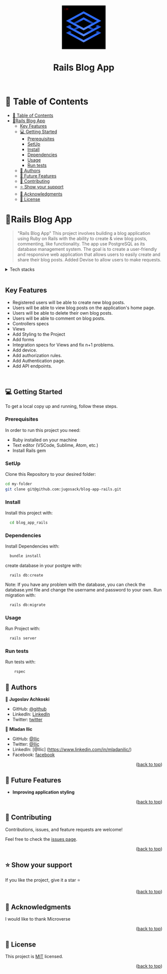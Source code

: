 <a name="readme-top"></a>
<div align="center">
  <img src="./images/Untitled.png" width="140" height="auto" />
</div>
<div align="center">
  <h1>Rails Blog App</h1>
  <br/>

</div>

# 📗 Table of Contents

- [📗 Table of Contents](#-table-of-contents)
- [📖Rails Blog App](#rails-blog-app)
  - [Key Features ](#key-features-)
  - [💻 Getting Started ](#-getting-started-)
    - [Prerequisites](#prerequisites)
    - [SetUp](#setup)
    - [Install](#install)
    - [Dependencies](#dependencies)
    - [Usage](#usage)
    - [Run tests](#run-tests)
  - [👥 Authors ](#-authors-)
  - [🔭 Future Features ](#-future-features-)
  - [🤝 Contributing ](#-contributing-)
  - [⭐️ Show your support ](#️-show-your-support-)
  - [🙏 Acknowledgments ](#-acknowledgments-)
  - [📝 License ](#-license-)

# 📖<a name="about-project">Rails Blog App</a>

> "Rails Blog App" This project involves building a blog application using Ruby on Rails with the ability to create & view blog posts, commenting, like functionality. The app use PostgreSQL as its database management system. The goal is to create a user-friendly and responsive web application that allows users to easily create and share their blog posts. Added Devise to allow users to make requests.

<details>
  <summary>Tech stacks</summary>
  <ul>
    <li><a href="https://rubyonrails.org/">Ruby on Rails</a></li>
    <li><a href="https://www.postgresql.org/">PostgreSQL</a></li>
    
  </ul>
</details>
<br>

## Key Features <a name="key-features"></a>

- Registered users will be able to create new blog posts.
- Users will be able to view blog posts on the application's home page.
- Users will be able to delete their own blog posts.
- Users will be able to comment on blog posts.
- Controllers specs
- Views
- Add Styling to the Project
- Add forms
- Integration specs for Views and fix n+1 problems.
- Add device.
- Add authorization rules.
- Add Authentication page.
- Add API endpoints.

<br>

## 💻 Getting Started <a name="getting-started"></a>

To get a local copy up and running, follow these steps.

### Prerequisites

In order to run this project you need:

- Ruby installed on your machine
- Text editor (VSCode, Sublime, Atom, etc.)
- Install Rails gem

### SetUp

Clone this Repository to your desired folder:

```sh
cd my-folder
git clone git@github.com:jugosack/blog-app-rails.git
```

### Install

Install this project with:

```sh
  cd blog_app_rails
```

### Dependencies

Install Dependencies with:

```sh
  bundle install
```

create database in your postgre with:

```
  rails db:create
```

Note: If you have any problem with the database, you can check the database.yml file and change the username and password to your own. Run migration with:

```sh
  rails db:migrate
```

### Usage

Run Project with:

```sh
  rails server
```

### Run tests

Run tests with:

```sh
    rspec
```

## 👥 Authors <a name="authors"></a>

👤 **Jugoslav Achkoski**

- GitHub: [@github](https://github.com/jugosack)
- LinkedIn: [LinkedIn](https://www.linkedin.com/in/jugoslavachkoski/)
- Twitter: [twitter](https://twitter.com/Jugoslav_A)


👤 **Mladan Ilic**

- GitHub: [@Ilic](https://github.com/djo1975)
- Twitter: [@Ilic](https://twitter.com/MladanIlic)
- LinkedIn: [@Ilic] (https://www.linkedin.com/in/mladanilic/)
- Facebook: [facebook](https://www.facebook.com/jugoslav.ackoski/)

<p align="right">(<a href="#readme-top">back to top</a>)</p>

<!-- FUTURE FEATURES -->

## 🔭 Future Features <a name="future-features"></a>

- **Improving application styling**

<p align="right">(<a href="#readme-top">back to top</a>)</p>

## 🤝 Contributing <a name="contributing"></a>

Contributions, issues, and feature requests are welcome!

Feel free to check the [issues page](../../issues/).

<p align="right">(<a href="#readme-top">back to top</a>)</p>

<!-- SUPPORT -->

## ⭐️ Show your support <a name="support"></a>

If you like the project, give it a star ⭐️

<p align="right">(<a href="#readme-top">back to top</a>)</p>

## 🙏 Acknowledgments <a name="acknowledgements"></a>

I would like to thank Microverse

<p align="right">(<a href="#readme-top">back to top</a>)</p>

## 📝 License <a name="license"></a>

This project is [MIT](./LICENSE) licensed.

<p align="right">(<a href="#readme-top">back to top</a>)</p>
